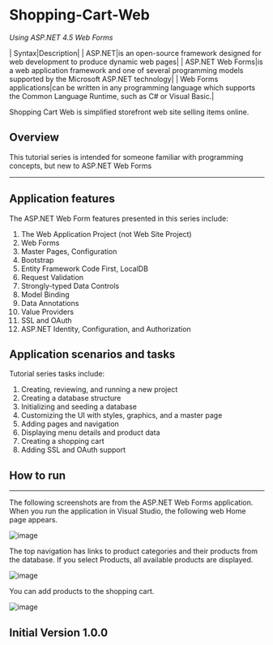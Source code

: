 # Shopping-Cart-Web
*Using ASP.NET 4.5 Web Forms*

| Syntax|Description|
| ASP.NET|is an open-source framework designed for web development to produce dynamic web pages|
| ASP.NET Web Forms|is a web application framework and one of several programming models supported by the Microsoft ASP.NET technology|
| Web Forms applications|can be written in any programming language which supports the Common Language Runtime, such as C# or Visual Basic.|

Shopping Cart Web is simplified storefront web site selling items online. 

**Overview**
-----
This tutorial series is intended for someone familiar with programming concepts, but new to ASP.NET Web Forms

------
Application features
---

The ASP.NET Web Form features presented in this series include:
1. The Web Application Project (not Web Site Project)
2. Web Forms
3. Master Pages, Configuration
4. Bootstrap
5. Entity Framework Code First, LocalDB
6. Request Validation
7. Strongly-typed Data Controls
8. Model Binding
9. Data Annotations
10. Value Providers
11. SSL and OAuth
12. ASP.NET Identity, Configuration, and Authorization

Application scenarios and tasks
-----
Tutorial series tasks include:
1. Creating, reviewing, and running a new project
2. Creating a database structure
3. Initializing and seeding a database
4. Customizing the UI with styles, graphics, and a master page
5. Adding pages and navigation
6. Displaying menu details and product data
7. Creating a shopping cart
8. Adding SSL and OAuth support

How to run
--------

-------------------------------

The following screenshots are from the ASP.NET Web Forms application. When you run the application in Visual Studio, the following web Home page appears.

![image](https://user-images.githubusercontent.com/72825756/154806020-4548d161-4a68-432b-b108-b65ffea8e77b.png)

The top navigation has links to product categories and their products from the database.
If you select Products, all available products are displayed.

![image](https://user-images.githubusercontent.com/72825756/154806071-9ca45495-f7d4-4164-b3e4-8bd853ebc1b6.png)


You can add products to the shopping cart.

![image](https://user-images.githubusercontent.com/72825756/154806138-efc0e5d9-80cf-49c8-bff4-44083365c9ba.png)


Initial Version 1.0.0
----



